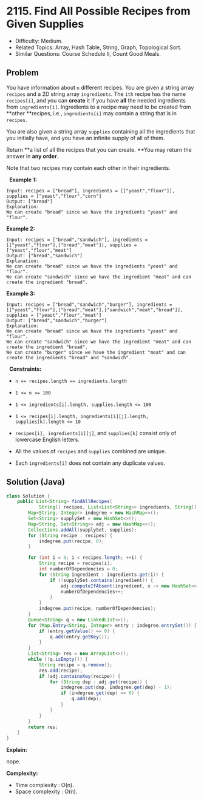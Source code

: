 # 2115. Find All Possible Recipes from Given Supplies

- Difficulty: Medium.
- Related Topics: Array, Hash Table, String, Graph, Topological Sort.
- Similar Questions: Course Schedule II, Count Good Meals.

## Problem

You have information about ```n``` different recipes. You are given a string array ```recipes``` and a 2D string array ```ingredients```. The ```ith``` recipe has the name ```recipes[i]```, and you can **create** it if you have **all** the needed ingredients from ```ingredients[i]```. Ingredients to a recipe may need to be created from **other **recipes, i.e., ```ingredients[i]``` may contain a string that is in ```recipes```.

You are also given a string array ```supplies``` containing all the ingredients that you initially have, and you have an infinite supply of all of them.

Return **a list of all the recipes that you can create. **You may return the answer in **any order**.

Note that two recipes may contain each other in their ingredients.

 
**Example 1:**

```
Input: recipes = ["bread"], ingredients = [["yeast","flour"]], supplies = ["yeast","flour","corn"]
Output: ["bread"]
Explanation:
We can create "bread" since we have the ingredients "yeast" and "flour".
```

**Example 2:**

```
Input: recipes = ["bread","sandwich"], ingredients = [["yeast","flour"],["bread","meat"]], supplies = ["yeast","flour","meat"]
Output: ["bread","sandwich"]
Explanation:
We can create "bread" since we have the ingredients "yeast" and "flour".
We can create "sandwich" since we have the ingredient "meat" and can create the ingredient "bread".
```

**Example 3:**

```
Input: recipes = ["bread","sandwich","burger"], ingredients = [["yeast","flour"],["bread","meat"],["sandwich","meat","bread"]], supplies = ["yeast","flour","meat"]
Output: ["bread","sandwich","burger"]
Explanation:
We can create "bread" since we have the ingredients "yeast" and "flour".
We can create "sandwich" since we have the ingredient "meat" and can create the ingredient "bread".
We can create "burger" since we have the ingredient "meat" and can create the ingredients "bread" and "sandwich".
```

 
**Constraints:**


	
- ```n == recipes.length == ingredients.length```
	
- ```1 <= n <= 100```
	
- ```1 <= ingredients[i].length, supplies.length <= 100```
	
- ```1 <= recipes[i].length, ingredients[i][j].length, supplies[k].length <= 10```
	
- ```recipes[i], ingredients[i][j]```, and ```supplies[k]``` consist only of lowercase English letters.
	
- All the values of ```recipes``` and ```supplies``` combined are unique.
	
- Each ```ingredients[i]``` does not contain any duplicate values.



## Solution (Java)

```java
class Solution {
    public List<String> findAllRecipes(
            String[] recipes, List<List<String>> ingredients, String[] supplies) {
        Map<String, Integer> indegree = new HashMap<>();
        Set<String> supplySet = new HashSet<>();
        Map<String, Set<String>> adj = new HashMap<>();
        Collections.addAll(supplySet, supplies);
        for (String recipe : recipes) {
            indegree.put(recipe, 0);
        }

        for (int i = 0; i < recipes.length; ++i) {
            String recipe = recipes[i];
            int numberOfDependencies = 0;
            for (String ingredient : ingredients.get(i)) {
                if (!supplySet.contains(ingredient)) {
                    adj.computeIfAbsent(ingredient, x -> new HashSet<>()).add(recipe);
                    numberOfDependencies++;
                }
            }
            indegree.put(recipe, numberOfDependencies);
        }
        Queue<String> q = new LinkedList<>();
        for (Map.Entry<String, Integer> entry : indegree.entrySet()) {
            if (entry.getValue() == 0) {
                q.add(entry.getKey());
            }
        }
        List<String> res = new ArrayList<>();
        while (!q.isEmpty()) {
            String recipe = q.remove();
            res.add(recipe);
            if (adj.containsKey(recipe)) {
                for (String dep : adj.get(recipe)) {
                    indegree.put(dep, indegree.get(dep) - 1);
                    if (indegree.get(dep) == 0) {
                        q.add(dep);
                    }
                }
            }
        }
        return res;
    }
}
```

**Explain:**

nope.

**Complexity:**

* Time complexity : O(n).
* Space complexity : O(n).
